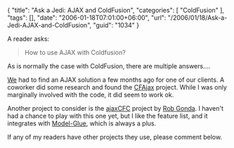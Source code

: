 {
	"title": "Ask a Jedi: AJAX and ColdFusion",
	"categories": [
		"ColdFusion"
	],
	"tags": [],
	"date": "2006-01-18T07:01:00+06:00",
	"url": "/2006/01/18/Ask-a-Jedi-AJAX-and-ColdFusion",
	"guid": "1034"
}

A reader asks:

<blockquote>
How to use AJAX with Coldfusion?
</blockquote>

As is normally the case with ColdFusion, there are multiple answers....
<!--more-->
<a href="http://www.mindseye.com">We</a> had to find an AJAX solution a few months ago for one of our clients. A coworker did some research and found 
the <a href="http://www.indiankey.com/cfajax/release/1-2.asp">CFAjax</a> project. While I was only marginally involved with the code, it did seem to work ok. 

Another project to consider is the <a href="http://www.robgonda.com/blog/projects/ajaxcfc">ajaxCFC</a> project by <a href="http://www.robgonda.com/blog/">Rob Gonda</a>. I haven't had a chance to play with this one yet, but I like the feature list, and it integrates with <a href="http://www.model-glue.com">Model-Glue</a>, which is always a plus. 

If any of my readers have other projects they use, please comment below.